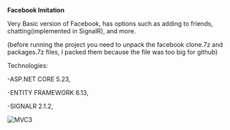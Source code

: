 **Facebook Imitation**


Very Basic version of Facebook, has options such as adding to friends, chatting(implemented in SignalR), and more.

(before running the project you need to unpack the facebook clone.7z and packages.7z files, I packed them because the file was too big for github)


Technologies:


-ASP.NET CORE 5.23,


-ENTITY FRAMEWORK 6.13,


-SIGNALR 2.1.2,


![MVC3](https://user-images.githubusercontent.com/49810460/119379234-83be6300-bcbf-11eb-82d7-6b9abb510000.png)
